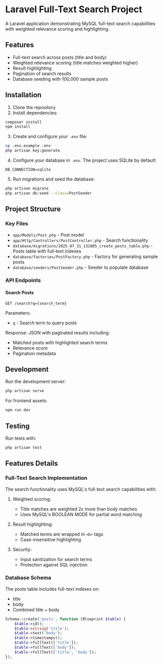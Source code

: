 # Laravel Full-Text Search Project

A Laravel application demonstrating MySQL full-text search capabilities with weighted relevance scoring and highlighting.

## Features

-   Full-text search across posts (title and body)
-   Weighted relevance scoring (title matches weighted higher)
-   Result highlighting
-   Pagination of search results
-   Database seeding with 100,000 sample posts

## Installation

1. Clone the repository
2. Install dependencies:

```bash
composer install
npm install
```

3. Create and configure your `.env` file:

```bash
cp .env.example .env
php artisan key:generate
```

4. Configure your database in `.env`. The project uses SQLite by default:

```
DB_CONNECTION=sqlite
```

5. Run migrations and seed the database:

```bash
php artisan migrate
php artisan db:seed --class=PostSeeder
```

## Project Structure

### Key Files

-   `app/Models/Post.php` - Post model
-   `app/Http/Controllers/PostController.php` - Search functionality
-   `database/migrations/2025_07_31_131805_create_posts_table.php` - Posts table with full-text indexes
-   `database/factories/PostFactory.php` - Factory for generating sample posts
-   `database/seeders/PostSeeder.php` - Seeder to populate database

### API Endpoints

#### Search Posts

```
GET /search?q={search_term}
```

Parameters:

-   `q` - Search term to query posts

Response: JSON with paginated results including:

-   Matched posts with highlighted search terms
-   Relevance score
-   Pagination metadata

## Development

Run the development server:

```bash
php artisan serve
```

For frontend assets:

```bash
npm run dev
```

## Testing

Run tests with:

```bash
php artisan test
```

## Features Details

### Full-Text Search Implementation

The search functionality uses MySQL's full-text search capabilities with:

1. Weighted scoring:

    - Title matches are weighted 2x more than body matches
    - Uses MySQL's BOOLEAN MODE for partial word matching

2. Result highlighting:

    - Matched terms are wrapped in `<b>` tags
    - Case-insensitive highlighting

3. Security:
    - Input sanitization for search terms
    - Protection against SQL injection

### Database Schema

The posts table includes full-text indexes on:

-   title
-   body
-   Combined title + body

```php
Schema::create('posts', function (Blueprint $table) {
    $table->id();
    $table->string('title');
    $table->text('body');
    $table->timestamps();
    $table->fullText(['title']);
    $table->fullText(['body']);
    $table->fullText(['title', 'body']);
});
```
